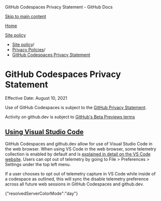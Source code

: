 GitHub Codespaces Privacy Statement - GitHub Docs

[Skip to main content](#main-content)

[Home](/fr)

[Site policy](/fr/site-policy)

* [Site policy](/fr/site-policy)/
* [Privacy Policies](/fr/site-policy/privacy-policies)/
* [GitHub Codespaces Privacy Statement](/fr/site-policy/privacy-policies/github-codespaces-privacy-statement)

GitHub Codespaces Privacy Statement
==========

Effective Date: August 10, 2021

Use of GitHub Codespaces is subject to the [GitHub Privacy Statement](/fr/site-policy/privacy-policies/github-privacy-statement).

Activity on github.dev is subject to [GitHub's Beta Previews terms](/fr/site-policy/github-terms/github-terms-of-service#j-beta-previews)

[Using Visual Studio Code](#using-visual-studio-code)
----------

GitHub Codespaces and github.dev allow for use of Visual Studio Code in the web browser. When using VS Code in the web browser, some telemetry collection is enabled by default and is [explained in detail on the VS Code website](https://code.visualstudio.com/docs/getstarted/telemetry). Users can opt out of telemetry by going to File \> Preferences \> Settings under the top left menu.

If a user chooses to opt out of telemetry capture in VS Code while inside of a codespace as outlined, this will sync the disable telemetry preference across all future web sessions in GitHub Codespaces and github.dev.

{"resolvedServerColorMode":"day"}
